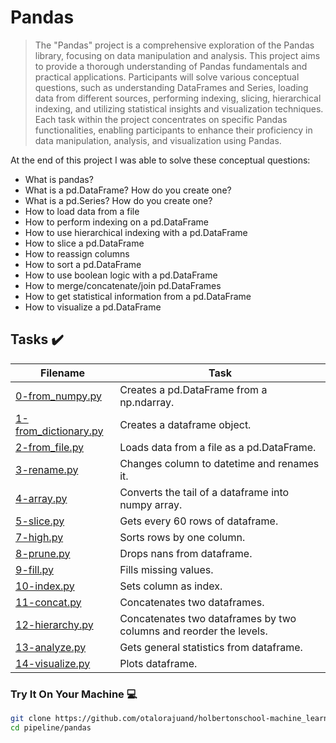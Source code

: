 # Pandas

> The "Pandas" project is a comprehensive exploration of the Pandas library, focusing on data manipulation and analysis. This project aims to provide a thorough understanding of Pandas fundamentals and practical applications. Participants will solve various conceptual questions, such as understanding DataFrames and Series, loading data from different sources, performing indexing, slicing, hierarchical indexing, and utilizing statistical insights and visualization techniques. Each task within the project concentrates on specific Pandas functionalities, enabling participants to enhance their proficiency in data manipulation, analysis, and visualization using Pandas.

At the end of this project I was able to solve these conceptual questions:

* What is pandas?
* What is a pd.DataFrame? How do you create one?
* What is a pd.Series? How do you create one?
* How to load data from a file
* How to perform indexing on a pd.DataFrame
* How to use hierarchical indexing with a pd.DataFrame
* How to slice a pd.DataFrame
* How to reassign columns
* How to sort a pd.DataFrame
* How to use boolean logic with a pd.DataFrame
* How to merge/concatenate/join pd.DataFrames
* How to get statistical information from a pd.DataFrame
* How to visualize a pd.DataFrame

## Tasks :heavy_check_mark:

| Filename | Task |
| ------ | ------------------------------------------------- | 
| [0-from_numpy.py](https://github.com/otalorajuand/holbertonschool-machine_learning/blob/main/pipeline/pandas/0-from_numpy.py)| Creates a pd.DataFrame from a np.ndarray. |
| [1-from_dictionary.py](https://github.com/otalorajuand/holbertonschool-machine_learning/blob/main/pipeline/pandas/1-from_dictionary.py)| Creates a dataframe object. |
| [2-from_file.py](https://github.com/otalorajuand/holbertonschool-machine_learning/blob/main/pipeline/pandas/2-from_file.py)| Loads data from a file as a pd.DataFrame. |
| [3-rename.py](https://github.com/otalorajuand/holbertonschool-machine_learning/blob/main/pipeline/pandas/3-rename.py)| Changes column to datetime and renames it. |
| [4-array.py](https://github.com/otalorajuand/holbertonschool-machine_learning/blob/main/pipeline/pandas/4-array.py)| Converts the tail of a dataframe into numpy array. |
| [5-slice.py](https://github.com/otalorajuand/holbertonschool-machine_learning/blob/main/pipeline/pandas/5-slice.py)| Gets every 60 rows of dataframe. |
| [7-high.py](https://github.com/otalorajuand/holbertonschool-machine_learning/blob/main/pipeline/pandas/7-high.py)| Sorts rows by one column. |
| [8-prune.py](https://github.com/otalorajuand/holbertonschool-machine_learning/blob/main/pipeline/pandas/8-prune.py)| Drops nans from dataframe. |
| [9-fill.py](https://github.com/otalorajuand/holbertonschool-machine_learning/blob/main/pipeline/pandas/9-fill.py)| Fills missing values. |
| [10-index.py](https://github.com/otalorajuand/holbertonschool-machine_learning/blob/main/pipeline/pandas/10-index.py)| Sets column as index. |
| [11-concat.py](https://github.com/otalorajuand/holbertonschool-machine_learning/blob/main/pipeline/pandas/11-concat.py)| Concatenates two dataframes. |
| [12-hierarchy.py](https://github.com/otalorajuand/holbertonschool-machine_learning/blob/main/pipeline/pandas/12-hierarchy.py)| Concatenates two dataframes by two columns and reorder the levels. |
| [13-analyze.py](https://github.com/otalorajuand/holbertonschool-machine_learning/blob/main/pipeline/pandas/13-analyze.py)| Gets general statistics from dataframe. |
| [14-visualize.py](https://github.com/otalorajuand/holbertonschool-machine_learning/blob/main/pipeline/pandas/14-visualize.py)| Plots dataframe. |

### Try It On Your Machine :computer:
```bash
git clone https://github.com/otalorajuand/holbertonschool-machine_learning.git
cd pipeline/pandas
```